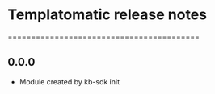 # Templatomatic release notes
=========================================

0.0.0
-----
* Module created by kb-sdk init
